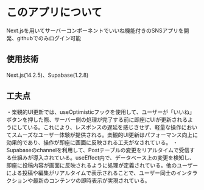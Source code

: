 
# このアプリについて
Next.jsを用いてサーバーコンポーネントでいいね機能付きのSNSアプリを開発、githubでのみログイン可能

## 使用技術
Next.js(14.2.5)、Supabase(1.2.8)

## 工夫点
・楽観的UI更新では、useOptimisticフックを使用して、ユーザーが「いいね」ボタンを押した際、サーバー側の処理が完了する前に即座にUIが更新されるようにしている。これにより、レスポンスの遅延を感じさせず、軽量な操作においてスムーズなユーザー体験が提供される。楽観的UI更新はパフォーマンス向上に効果的であり、操作が即座に画面に反映される工夫がなされている。
・Supabaseのchannelを利用して、Postテーブルの変更をリアルタイムで受信する仕組みが導入されている。useEffect内で、データベース上の変更を検知し、即座に投稿内容が画面に反映されるように処理が定義されている。他のユーザーによる投稿や編集がリアルタイムで表示されることで、ユーザー同士のインタラクションや最新のコンテンツの即時表示が実現されている。
